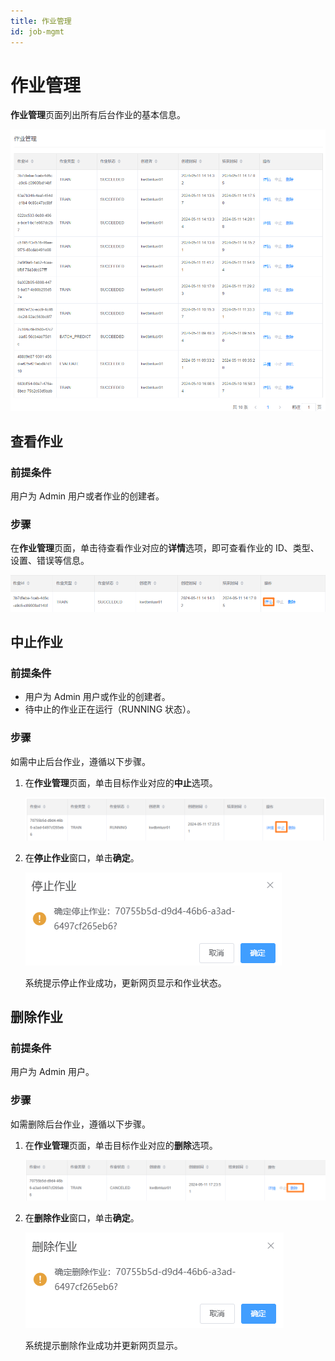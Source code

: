 ```yaml
---
title: 作业管理
id: job-mgmt
---
```


# 作业管理

**作业管理**页面列出所有后台作业的基本信息。

![](../../static/ml-service/YXOeb9Y1uoIndlxMDLfcWgPUn8c.png)

## 查看作业

### 前提条件

用户为 Admin 用户或者作业的创建者。

### 步骤

在**作业管理**页面，单击待查看作业对应的**详情**选项，即可查看作业的 ID、类型、设置、错误等信息。

![](../../static/ml-service/OyPdbPnCdokWXsxaF0ycwHrtnRb.png)

## 中止作业

### 前提条件

- 用户为 Admin 用户或作业的创建者。
- 待中止的作业正在运行（RUNNING 状态）。

### 步骤

如需中止后台作业，遵循以下步骤。

1. 在**作业管理**页面，单击目标作业对应的**中止**选项。

    ![](../../static/ml-service/Kyo2bHVg4oIS1nxX0DHc4fS9nac.png)

2. 在**停止作业**窗口，单击**确定**。

    ![](../../static/ml-service/QQDQb6PKooVGzaxqe6Nck15Pnid.png)

    系统提示停止作业成功，更新网页显示和作业状态。

## 删除作业

### 前提条件

用户为 Admin 用户。

### 步骤

如需删除后台作业，遵循以下步骤。

1. 在**作业管理**页面，单击目标作业对应的**删除**选项。

    ![](../../static/ml-service/QvmdbftnRoG3yMxoxXqcL6R0nch.png)

2. 在**删除作业**窗口，单击**确定**。

    ![](../../static/ml-service/OaD9b8yzaoLePUxhuGJc2yb6n9f.png)

    系统提示删除作业成功并更新网页显示。
